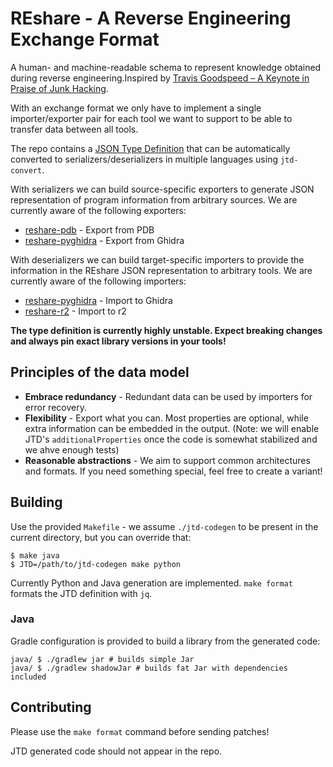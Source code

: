 # REshare - A Reverse Engineering Exchange Format

A human- and machine-readable schema to represent knowledge obtained during reverse engineering.Inspired by [Travis Goodspeed – A Keynote in Praise of Junk Hacking](https://www.youtube.com/watch?v=HyTkqcfSv4w).

With an exchange format we only have to implement a single importer/exporter pair for each tool we want to support to be able to transfer data between all tools. 

The repo contains a [JSON Type Definition](https://jsontypedef.com/) that can be automatically converted to serializers/deserializers in multiple languages using `jtd-convert`. 

With serializers we can build source-specific exporters to generate JSON representation of program information from arbitrary sources. We are currently aware of the following exporters:

* [reshare-pdb](https://github.com/v-p-b/reshare-pdb) - Export from PDB
* [reshare-pyghidra](https://github.com/v-p-b/reshare-pyghidra) - Export from Ghidra

With deserializers we can build target-specific importers to provide the information in the REshare JSON representation to arbitrary tools. We are currently aware of the following importers:

* [reshare-pyghidra](https://github.com/v-p-b/reshare-pyghidra) - Import to Ghidra
* [reshare-r2](https://github.com/v-p-b/reshare-r2) - Import to r2

**The type definition is currently highly unstable. Expect breaking changes and always pin exact library versions in your tools!**

## Principles of the data model

* **Embrace redundancy** - Redundant data can be used by importers for error recovery.
* **Flexibility** - Export what you can. Most properties are optional, while extra information can be embedded in the output. (Note: we will enable JTD's `additionalProperties` once the code is somewhat stabilized and we ahve enough tests)
* **Reasonable abstractions** - We aim to support common architectures and formats. If you need something special, feel free to create a variant!

## Building

Use the provided `Makefile` - we assume `./jtd-codegen` to be present in the current directory, but you can override that:

```
$ make java
$ JTD=/path/to/jtd-codegen make python
```

Currently Python and Java generation are implemented. `make format` formats the JTD definition with `jq`.

### Java

Gradle configuration is provided to build a library from the generated code:

```
java/ $ ./gradlew jar # builds simple Jar 
java/ $ ./gradlew shadowJar # builds fat Jar with dependencies included
```

## Contributing

Please use the `make format` command before sending patches!

JTD generated code should not appear in the repo. 

